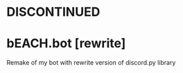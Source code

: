 # DISCONTINUED


# bEACH.bot [rewrite]

Remake of my bot with rewrite version of discord.py library
